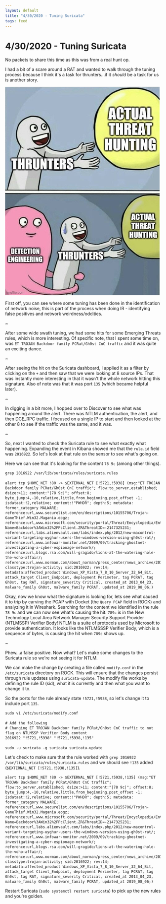 ```yaml
---
layout: default
title: "4/30/2020 - Tuning Suricata"
tags: feed
---
```

# 4/30/2020 - Tuning Suricata
No packets to share this time as this was from a real hunt op.

I had a bit of a scare around a RAT and wanted to walk through the tuning process because I think it's a task for thrunters...if it *should* be a task for us is another story.

![](/images/thrunting-detection-engineering.png)

First off, you can see where some tuning has been done in the identification of network noise, this is part of the process when doing IR - identifying false positives and network weirdness/oddities.

~[](/images/4-30-20-1.png)

After some wide swath tuning, we had some hits for some Emerging Threats rules, which is more interesting. Of specific note, that I spent some time on, was `ET TROJAN Backdoor family PCRat/Gh0st CnC traffic` and it was quite an exciting dance.

~[](/images/4-30-20-2.png)

After seeing the hit on the Suricata dashboard, I applied it as a filter by clicking on the `+` and then saw that we were looking at 8 source IPs. That was instantly more interesting in that it wasn't the whole network hitting this signature. Also of note was that it was port `135` (which became helpful later).

~[](/images/4-30-20-3.png)

In digging in a bit more, I hopped over to Discover to see what was happening around the alert. There was NTLM authentication, the alert, and then DCE_RPC traffic. I focused on a single IP to start and then looked at the other 8 to see if the traffic was the same, and it was.

~[](/images/4-30-20-4.png)

So, next I wanted to check the Suricata rule to see what exactly what happening. Expanding the event in Kibana showed me that the `rule.id` field was `2016922`. So let's look at that rule on the sensor to see what's going on.

Here we can see that it's looking for the content `78 9c` (among other things).

```
grep 2016922 /var/lib/suricata/rules/suricata.rules

alert tcp $HOME_NET !80 -> $EXTERNAL_NET [!5721,!5938] (msg:"ET TROJAN Backdoor family PCRat/Gh0st CnC traffic"; flow:to_server,established; dsize:>11; content:"|78 9c|"; offset:8; byte_jump:4,-10,relative,little,from_beginning,post_offset -1; isdataat:!2,relative; content:!"PWHDR"; depth:5; metadata: former_category MALWARE; reference:url,www.securelist.com/en/descriptions/10155706/Trojan-GameThief.Win32.Magania.eogz; reference:url,www.microsoft.com/security/portal/Threat/Encyclopedia/Entry.aspx?Name=Backdoor%3AWin32%2FPcClient.ZR&ThreatID=-2147325231; reference:url,labs.alienvault.com/labs/index.php/2012/new-macontrol-variant-targeting-uyghur-users-the-windows-version-using-gh0st-rat/; reference:url,www.infowar-monitor.net/2009/09/tracking-ghostnet-investigating-a-cyber-espionage-network/; reference:url,blogs.rsa.com/will-gragido/lions-at-the-watering-hole-the-voho-affair/; reference:url,www.norman.com/about_norman/press_center/news_archive/2012/the_many_faces_of_gh0st_rat/en; classtype:trojan-activity; sid:2016922; rev:14; metadata:affected_product Windows_XP_Vista_7_8_10_Server_32_64_Bit, attack_target Client_Endpoint, deployment Perimeter, tag PCRAT, tag Gh0st, tag RAT, signature_severity Critical, created_at 2013_04_23, malware_family Gh0st, malware_family PCRAT, updated_at 2019_08_06;)
```

Okay, now we know what the signature is looking for, lets see what caused it to trip by carving the PCAP with Docket (the `Query PCAP` field in ROCK) and analyzing it in Wireshark. Searching for the content we identified in the rule `78 9c` and we can now see what's causing the hit. `789c` is in the New Technology Local Area Network Manager Security Support Provider (NTLMSSP) Verifier Body! NTLM is a suite of protocols used by Microsoft to provide authentication. It looks like the NTLMSSSP Verifier Body, which is a sequence of bytes, is causing the hit when `789c` shows up.

~[](/images/4-30-20-5.png)

Phew...a false positive. Now what? Let's make some changes to the Suricata rule so we're not seeing it for NTLM.

We can make the change by creating a file called `modify.conf` in the `/etc/suricata` directory on ROCK. This will ensure that the changes persist through rule updates using `suricata-update`. The modify file works by defining the rule ID (sid), what it is currently and then what you want to change it to.

So the ports for the rule already state `!5721,!5938`, so let's change it to include port `135`.

```
sudo vi /etc/suricata/modify.conf

# Add the following
# Changing ET TROJAN Backdoor family PCRat/Gh0st CnC traffic to not flag on NTLMSSP Verifier Body content
2016922 "!5721,!5938" "!5721,!5938,!135"

sudo -u suricata -g suricata suricata-update
```

Let's check to make sure that the rule worked with `grep 2016922 /var/lib/suricata/rules/suricata.rules` and we should see `!135` added (`$EXTERNAL_NET [!5721,!5938,!135]`).
```
alert tcp $HOME_NET !80 -> $EXTERNAL_NET [!5721,!5938,!135] (msg:"ET TROJAN Backdoor family PCRat/Gh0st CnC traffic"; flow:to_server,established; dsize:>11; content:"|78 9c|"; offset:8; byte_jump:4,-10,relative,little,from_beginning,post_offset -1; isdataat:!2,relative; content:!"PWHDR"; depth:5; metadata: former_category MALWARE; reference:url,www.securelist.com/en/descriptions/10155706/Trojan-GameThief.Win32.Magania.eogz; reference:url,www.microsoft.com/security/portal/Threat/Encyclopedia/Entry.aspx?Name=Backdoor%3AWin32%2FPcClient.ZR&ThreatID=-2147325231; reference:url,labs.alienvault.com/labs/index.php/2012/new-macontrol-variant-targeting-uyghur-users-the-windows-version-using-gh0st-rat/; reference:url,www.infowar-monitor.net/2009/09/tracking-ghostnet-investigating-a-cyber-espionage-network/; reference:url,blogs.rsa.com/will-gragido/lions-at-the-watering-hole-the-voho-affair/; reference:url,www.norman.com/about_norman/press_center/news_archive/2012/the_many_faces_of_gh0st_rat/en; classtype:trojan-activity; sid:2016922; rev:14; metadata:affected_product Windows_XP_Vista_7_8_10_Server_32_64_Bit, attack_target Client_Endpoint, deployment Perimeter, tag PCRAT, tag Gh0st, tag RAT, signature_severity Critical, created_at 2013_04_23, malware_family Gh0st, malware_family PCRAT, updated_at 2019_08_06;)
```
Restart Suricata (`sudo systemctl restart suricata`) to pick up the new rules and you're golden.
